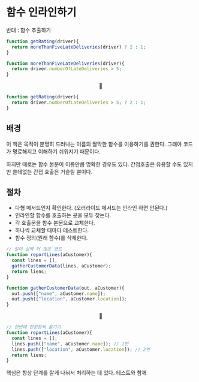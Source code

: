 # 함수 인라인하기

반대 : 함수 추출하기

```JavaScript
function getRating(driver){
  return moreThanFiveLateDeliveries(driver) ? 2 : 1;
}

function moreThanFiveLateDeliveries(driver){
  return driver.numberOfLateDeliveries > 5;
}
```

<center>🔽</center>

```JavaScript
function getRating(driver){
  return driver.numberOfLateDeliveries > 5; ? 2 : 1;
}
```

## 배경

이 책은 목적이 분명히 드러나는 이름의 짤막한 함수를 이용하기를 권한다. 그래야 코드가 명료해지고 이해하기 쉬워지기 때문이다.

하지만 때로는 함수 본문이 이름만큼 명확한 경우도 있다. 간접호출은 유용할 수도 있지만 쓸데없는 간접 호출은 거슬릴 뿐이다.

## 절차

-   다형 메서드인지 확인한다. (오러라이드 메서드는 인라인 하면 안된다.)
-   인라인할 함수를 호출하는 곳을 모두 찾는다.
-   각 호출문을 함수 본문으로 교체한다.
-   하나씩 교체할 때마다 테스트한다.
-   함수 정의(원래 함수)를 삭제한다.

```JavaScript
// 일이 살짝 더 많은 코드
function reportLines(aCustomer){
  const lines = [];
  gatherCustomerData(lines, aCustomer);
  return liens;
}

function gatherCustomerData(out, aCustomer){
  out.push(["name", aCustomer.name]);
  out.push(["location", aCustomer.location]);
}
```

<center>🔽</center>

```JavaScript
// 한번에 한문장씩 옮기기
function reportLines(aCustomer){
  const lines = [];
  lines.push(["name", aCustomer.name]); // 1번
  lines.push(["location", aCustomer.location]); // 2번
  return liens;
}

```

핵심은 항상 단계를 잘게 나눠서 처리하는 데 있다. 테스트와 함께
